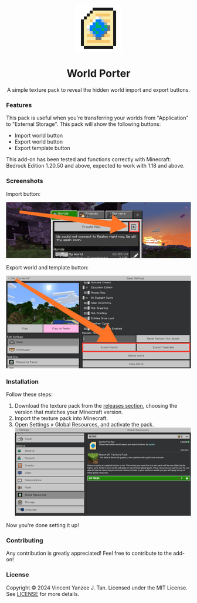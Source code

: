 <div align="center">

![icon](src/pack_icon.png)

# World Porter

A simple texture pack to reveal the hidden world import and export buttons.

</div>

### Features

This pack is useful when you're transferring your worlds from "Application" to
"External Storage". This pack will show the following buttons:

- Import world button
- Export world button
- Export template button

This add-on has been tested and functions correctly with Minecraft: Bedrock
Edition 1.20.50 and above, expected to work with 1.18 and above.

### Screenshots

Import button:

![import](img/02.jpg)

Export world and template button:

![export](img/03.jpg)

### Installation

Follow these steps:

1. Download the texture pack from the [releases section][releases], choosing
   the version that matches your Minecraft version.
2. Import the texture pack into Minecraft.
3. Open Settings &#187; Global Resources, and activate the pack.
   <br/> ![global](img/01.jpg)

Now you're done setting it up!

### Contributing

Any contribution is greatly appreciated! Feel free to contribute to the add-on!

### License

Copyright &copy; 2024 Vincent Yanzee J. Tan. Licensed under the MIT License.
See [LICENSE](LICENSE) for more details.

[releases]: https://github.com/vytdev/world-porter/releases
